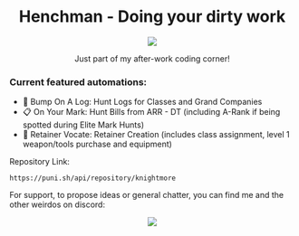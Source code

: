 <div align="center">
  
# Henchman - Doing your dirty work

<img src="https://github.com/Knightmore/Henchman/blob/main/Henchman.png?raw=true">

Just part of my after-work coding corner! 
</div>

### Current featured automations:
- 📓 Bump On A Log: Hunt Logs for Classes and Grand Companies
- 📋 On Your Mark: Hunt Bills from ARR - DT (including A-Rank if being spotted during Elite Mark Hunts)
- 🧹 Retainer Vocate: Retainer Creation (includes class assignment, level 1 weapon/tools purchase and equipment)

Repository Link:
```
https://puni.sh/api/repository/knightmore
```

For support, to propose ideas or general chatter, you can find me and the other weirdos on discord:

<div align="center">
  <a href="https://discord.gg/Zzrcc8kmvy"><img src="https://discordapp.com/api/guilds/1001823907193552978/embed.png?style=banner3"></a>
</div>

